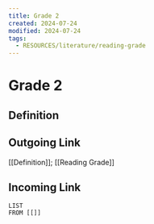 ```yaml
---
title: Grade 2
created: 2024-07-24
modified: 2024-07-24
tags:
  - RESOURCES/literature/reading-grade
---
```

# Grade 2
## Definition

## Outgoing Link
[[Definition]]; [[Reading Grade]]
## Incoming Link
```dataview
LIST
FROM [[]]
```
